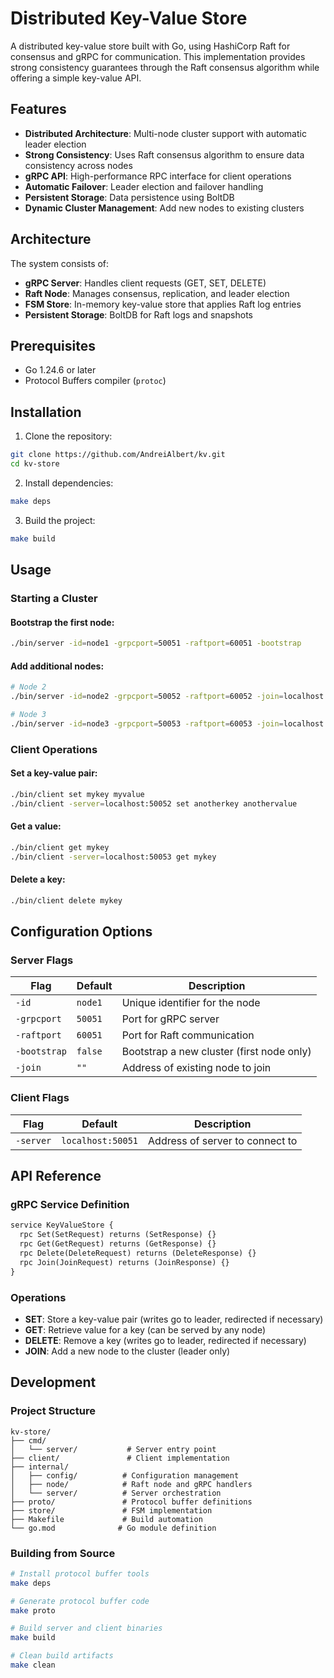 # Distributed Key-Value Store

A distributed key-value store built with Go, using HashiCorp Raft for consensus and gRPC for communication. This implementation provides strong consistency guarantees through the Raft consensus algorithm while offering a simple key-value API.

## Features

- **Distributed Architecture**: Multi-node cluster support with automatic leader election
- **Strong Consistency**: Uses Raft consensus algorithm to ensure data consistency across nodes
- **gRPC API**: High-performance RPC interface for client operations
- **Automatic Failover**: Leader election and failover handling
- **Persistent Storage**: Data persistence using BoltDB
- **Dynamic Cluster Management**: Add new nodes to existing clusters

## Architecture

The system consists of:
- **gRPC Server**: Handles client requests (GET, SET, DELETE)
- **Raft Node**: Manages consensus, replication, and leader election
- **FSM Store**: In-memory key-value store that applies Raft log entries
- **Persistent Storage**: BoltDB for Raft logs and snapshots

## Prerequisites

- Go 1.24.6 or later
- Protocol Buffers compiler (`protoc`)

## Installation

1. Clone the repository:
```bash
git clone https://github.com/AndreiAlbert/kv.git
cd kv-store
```

2. Install dependencies:
```bash
make deps
```

3. Build the project:
```bash
make build
```

## Usage

### Starting a Cluster

#### Bootstrap the first node:
```bash
./bin/server -id=node1 -grpcport=50051 -raftport=60051 -bootstrap
```

#### Add additional nodes:
```bash
# Node 2
./bin/server -id=node2 -grpcport=50052 -raftport=60052 -join=localhost:50051

# Node 3  
./bin/server -id=node3 -grpcport=50053 -raftport=60053 -join=localhost:50051
```

### Client Operations

#### Set a key-value pair:
```bash
./bin/client set mykey myvalue
./bin/client -server=localhost:50052 set anotherkey anothervalue
```

#### Get a value:
```bash
./bin/client get mykey
./bin/client -server=localhost:50053 get mykey
```

#### Delete a key:
```bash
./bin/client delete mykey
```

## Configuration Options

### Server Flags

| Flag | Default | Description |
|------|---------|-------------|
| `-id` | `node1` | Unique identifier for the node |
| `-grpcport` | `50051` | Port for gRPC server |
| `-raftport` | `60051` | Port for Raft communication |
| `-bootstrap` | `false` | Bootstrap a new cluster (first node only) |
| `-join` | `""` | Address of existing node to join |

### Client Flags

| Flag | Default | Description |
|------|---------|-------------|
| `-server` | `localhost:50051` | Address of server to connect to |

## API Reference

### gRPC Service Definition

```protobuf
service KeyValueStore {
  rpc Set(SetRequest) returns (SetResponse) {}
  rpc Get(GetRequest) returns (GetResponse) {}
  rpc Delete(DeleteRequest) returns (DeleteResponse) {}
  rpc Join(JoinRequest) returns (JoinResponse) {}
}
```

### Operations

- **SET**: Store a key-value pair (writes go to leader, redirected if necessary)
- **GET**: Retrieve value for a key (can be served by any node)
- **DELETE**: Remove a key (writes go to leader, redirected if necessary)
- **JOIN**: Add a new node to the cluster (leader only)

## Development

### Project Structure

```
kv-store/
├── cmd/
│   └── server/           # Server entry point
├── client/               # Client implementation
├── internal/
│   ├── config/          # Configuration management
│   ├── node/            # Raft node and gRPC handlers
│   └── server/          # Server orchestration
├── proto/               # Protocol buffer definitions
├── store/               # FSM implementation
├── Makefile             # Build automation
└── go.mod              # Go module definition
```

### Building from Source

```bash
# Install protocol buffer tools
make deps

# Generate protocol buffer code
make proto

# Build server and client binaries
make build

# Clean build artifacts
make clean
```
